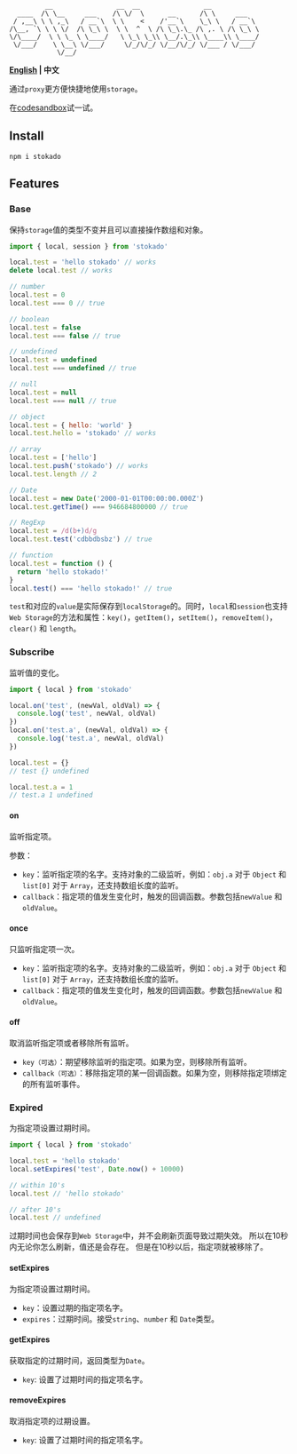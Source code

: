 ```shell
         __                __  __                __
  ____  /\ \__     ___    /\ \/  \      __      /\ \     ___   
 / ,__\ \ \ ,_\   / __`\  \ \    <    /'__`\    \_\ \   / __`\ 
/\__, `\ \ \ \/  /\ \_\ \  \ \  ^  \ /\ \_\.\_ /\ ,. \ /\ \_\ \
\/\____/  \ \ \_ \ \____/   \ \_\ \_\\ \__/.\_\\ \____\\ \____/
 \/___/    \ \__\ \/___/     \/_/\/_/ \/__/\/_/ \/___ / \/___/ 
            \/__/
```

**[English](./README.md) | 中文**

通过`proxy`更方便快捷地使用`storage`。

在[codesandbox](https://codesandbox.io/s/proxy-web-storage-demo-3w6uex)试一试。

## Install

```shell
npm i stokado
```

## Features

### Base

保持`storage`值的类型不变并且可以直接操作数组和对象。

```js
import { local, session } from 'stokado'

local.test = 'hello stokado' // works
delete local.test // works

// number
local.test = 0
local.test === 0 // true

// boolean
local.test = false
local.test === false // true

// undefined
local.test = undefined
local.test === undefined // true

// null
local.test = null
local.test === null // true

// object
local.test = { hello: 'world' }
local.test.hello = 'stokado' // works

// array
local.test = ['hello']
local.test.push('stokado') // works
local.test.length // 2

// Date
local.test = new Date('2000-01-01T00:00:00.000Z')
local.test.getTime() === 946684800000 // true

// RegExp
local.test = /d(b+)d/g
local.test.test('cdbbdbsbz') // true

// function
local.test = function () {
  return 'hello stokado!'
}
local.test() === 'hello stokado!' // true
```

`test`和对应的`value`是实际保存到`localStorage`的。同时，`local`和`session`也支持`Web Storage`的方法和属性：`key()`，`getItem()`，`setItem()`，`removeItem()`，`clear()` 和 `length`。

### Subscribe

监听值的变化。

```js
import { local } from 'stokado'

local.on('test', (newVal, oldVal) => {
  console.log('test', newVal, oldVal)
})
local.on('test.a', (newVal, oldVal) => {
  console.log('test.a', newVal, oldVal)
})

local.test = {}
// test {} undefined

local.test.a = 1
// test.a 1 undefined
```

#### on

监听指定项。

参数：

- `key`：监听指定项的名字。支持对象的二级监听，例如：`obj.a` 对于 `Object` 和 `list[0]` 对于 `Array`，还支持数组长度的监听。
- `callback`：指定项的值发生变化时，触发的回调函数。参数包括`newValue` 和 `oldValue`。

#### once

只监听指定项一次。

- `key`：监听指定项的名字。支持对象的二级监听，例如：`obj.a` 对于 `Object` 和 `list[0]` 对于 `Array`，还支持数组长度的监听。
- `callback`：指定项的值发生变化时，触发的回调函数。参数包括`newValue` 和 `oldValue`。

#### off

取消监听指定项或者移除所有监听。

- `key（可选）`：期望移除监听的指定项。如果为空，则移除所有监听。
- `callback（可选）`：移除指定项的某一回调函数。如果为空，则移除指定项绑定的所有监听事件。

### Expired

为指定项设置过期时间。

```js
import { local } from 'stokado'

local.test = 'hello stokado'
local.setExpires('test', Date.now() + 10000)

// within 10's
local.test // 'hello stokado'

// after 10's
local.test // undefined
```

过期时间也会保存到`Web Storage`中，并不会刷新页面导致过期失效。
所以在10秒内无论你怎么刷新，值还是会存在。
但是在10秒以后，指定项就被移除了。

#### setExpires

为指定项设置过期时间。

- `key`：设置过期的指定项名字。
- `expires`：过期时间。接受`string`、`number` 和 `Date`类型。

#### getExpires

获取指定的过期时间，返回类型为`Date`。

- `key`: 设置了过期时间的指定项名字。

#### removeExpires

取消指定项的过期设置。

- `key`: 设置了过期时间的指定项名字。
